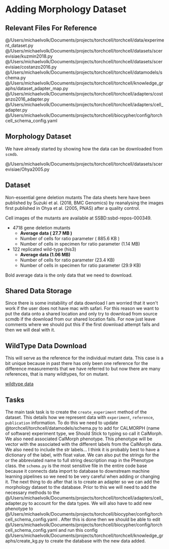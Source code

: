 # Adding Morphology Dataset

## Relevant Files For Reference

@/Users/michaelvolk/Documents/projects/torchcell/torchcell/data/experiment_dataset.py
@/Users/michaelvolk/Documents/projects/torchcell/torchcell/datasets/scerevisiae/kuzmin2018.py
@/Users/michaelvolk/Documents/projects/torchcell/torchcell/datasets/scerevisiae/costanzo2016.py
@/Users/michaelvolk/Documents/projects/torchcell/torchcell/datamodels/schema.py
@/Users/michaelvolk/Documents/projects/torchcell/torchcell/knowledge_graphs/dataset_adapter_map.py
@/Users/michaelvolk/Documents/projects/torchcell/torchcell/adapters/costanzo2016_adapter.py
@/Users/michaelvolk/Documents/projects/torchcell/torchcell/adapters/cell_adapter.py
@/Users/michaelvolk/Documents/projects/torchcell/biocypher/config/torchcell_schema_config.yaml

## Morphology Dataset

We have already started by showing how the data can be downloaded from `scmdb`.

@/Users/michaelvolk/Documents/projects/torchcell/torchcell/datasets/scerevisiae/Ohya2005.py

## Dataset

Non-essential gene deletion mutants
The data sheets here have been published by Suzuki et al. (2018, BMC Genomics) by reanalysing the images first published in Ohya et al. (2005, PNAS) after a quality control.

Cell images of the mutants are available at SSBD:ssbd-repos-000349.

- 4718 gene deletion mutants
  - **Average data ( 27.7 MB )**
  - Number of cells for ratio parameter ( 885.6 KB )
  - Number of cells in specimen for ratio parameter (1.14 MB)
- 122 replicated wild-type (his3)
  - **Average data (1.06 MB)**
  - Number of cells for ratio parameter (23.4 KB)
  - Number of cells in specimen for ratio parameter (29.9 KB)

Bold average data is the only data that we need to download.

## Shared Data Storage

Since there is some instability of data download I am worried that it won't work if the user does not have mac with safari. For this reason we want to put the data onto a shared location and only try to download from source scmdb if the download from our shared location fails. For now just leave comments where we should put this if the first download attempt fails and then we will deal with it.

## WildType Data Download

This will serve as the reference for the individual mutant data. This case is a bit unique because in past there has only been one reference for the difference measurements that we have referred to but now there are many references, that is many wildtypes, for on mutant.  

[wildtype data](http://www.yeast.ib.k.u-tokyo.ac.jp/SCMD/download.php?path=wt122data.tsv)

## Tasks

The main task task is to create the `create_experiment` method of the dataset. This details how we represent data with `experiment`, `reference`, `publication` information. To do this we need to update @torchcell/torchcell/datamodels/schema.py to add for CALMORPH (name of software) experiment type, we Should Stick to typing so call it CalMorph. We also need associated CalMorph phenotype. This phenotype will be vector with the associated with the different labels from the CalMorph data. We also need to include the str labels... I think it is probably best to have a dictionary of the label, with float value. We can also put the strings for the or the abbreviated name to full string description map in the Phenotype class. the `schema.py` is the most sensitive file in the entire code base because it connects data import to database to downstream machine learning pipelines so we need to be very careful when adding or changing it. The next thing to do after that is to create an adapter so we can add the morphology dataset to the database. Prior to this we will need to add the necessary methods to the @/Users/michaelvolk/Documents/projects/torchcell/torchcell/adapters/cell_adapter.py to account for the data types. We will also have to add new phenotype to @/Users/michaelvolk/Documents/projects/torchcell/biocypher/config/torchcell_schema_config.yaml . After this is done then we should be able to edit @/Users/michaelvolk/Documents/projects/torchcell/biocypher/config/torchcell_schema_config.yaml and run this config @/Users/michaelvolk/Documents/projects/torchcell/torchcell/knowledge_graphs/create_kg.py to create the database with the new data added.
